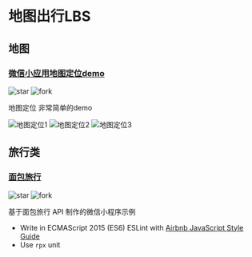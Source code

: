 # 地图出行LBS

## 地图

### [微信小应用地图定位demo](https://github.com/giscafer/wechat-weapp-mapdemo)

![star](https://img.shields.io/github/stars/giscafer/wechat-weapp-mapdemo.svg?style=social&label=Star)
![fork](https://img.shields.io/github/forks/giscafer/wechat-weapp-mapdemo.svg?style=social&label=Fork)

地图定位 非常简单的demo

![地图定位1](https://raw.githubusercontent.com/giscafer/wechat-weapp-mapdemo/master/image/screenshot1.png)
![地图定位2](https://raw.githubusercontent.com/giscafer/wechat-weapp-mapdemo/master/image/screenshot2.png)
![地图定位3](https://raw.githubusercontent.com/giscafer/wechat-weapp-mapdemo/master/image/navigator.jpg)

## 旅行类

### [面包旅行](https://github.com/romoo/weapp-demo-breadtrip)

![star](https://img.shields.io/github/stars/Symous/WechatApp-BaisiSister.svg?style=social&label=Star)
![fork](https://img.shields.io/github/forks/Symous/WechatApp-BaisiSister.svg?style=social&label=Fork)

基于面包旅行 API 制作的微信小程序示例

- Write in ECMAScript 2015 (ES6)
    ESLint with [Airbnb JavaScript Style Guide](https://github.com/airbnb/javascript)
- Use `rpx` unit